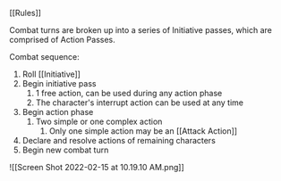 [[Rules]]

Combat turns are broken up into a series of Initiative passes, which are comprised of Action Passes.

Combat sequence:
1. Roll [[Initiative]]
2. Begin initiative pass
	1. 1 free action, can be used during any action phase
	2. 	The character's interrupt action can be used at any time
3. Begin action phase
	1. Two simple or one complex action
		1. Only one simple action may be an [[Attack Action]]
4. Declare and resolve actions of remaining characters
5. Begin new combat turn

![[Screen Shot 2022-02-15 at 10.19.10 AM.png]]